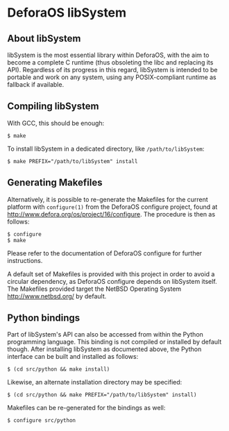 DeforaOS libSystem
==================

About libSystem
---------------

libSystem is the most essential library within DeforaOS, with the aim to become
a complete C runtime (thus obsoleting the libc and replacing its API).
Regardless of its progress in this regard, libSystem is intended to be portable
and work on any system, using any POSIX-compliant runtime as fallback if
available.


Compiling libSystem
-------------------

With GCC, this should be enough:

    $ make

To install libSystem in a dedicated directory, like `/path/to/libSystem`:

    $ make PREFIX="/path/to/libSystem" install


Generating Makefiles
--------------------

Alternatively, it is possible to re-generate the Makefiles for the current
platform with `configure(1)` from the DeforaOS configure project, found at
<http://www.defora.org/os/project/16/configure>. The procedure is then as
follows:

    $ configure
    $ make

Please refer to the documentation of DeforaOS configure for further
instructions.

A default set of Makefiles is provided with this project in order to avoid a
circular dependency, as DeforaOS configure depends on libSystem itself. The
Makefiles provided target the NetBSD Operating System <http://www.netbsd.org/>
by default.


Python bindings
---------------

Part of libSystem's API can also be accessed from within the Python programming
language. This binding is not compiled or installed by default though. After
installing libSystem as documented above, the Python interface can be built and
installed as follows:

    $ (cd src/python && make install)

Likewise, an alternate installation directory may be specified:

    $ (cd src/python && make PREFIX="/path/to/libSystem" install)

Makefiles can be re-generated for the bindings as well:

    $ configure src/python
